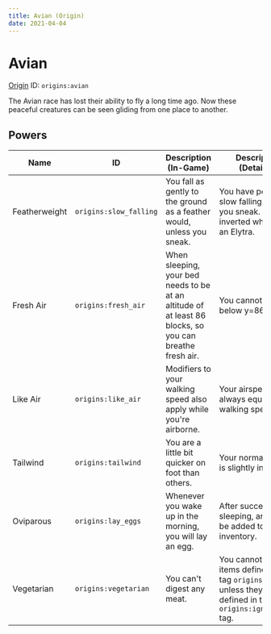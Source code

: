 ```yaml
---
title: Avian (Origin)
date: 2021-04-04
---
```


# Avian

[Origin](../misc/origins.md) ID: `origins:avian`

The Avian race has lost their ability to fly a long time ago. Now these peaceful creatures can be seen gliding from one place to another.

## Powers

Name | ID | Description (In-Game) | Description (Detailed)
-----|----|-----------------------|------------------------
Featherweight | `origins:slow_falling` | You fall as gently to the ground as a feather would, unless you sneak. | You have permanent slow falling, unless you sneak. This is inverted while using an Elytra.
Fresh Air | `origins:fresh_air` | When sleeping, your bed needs to be at an altitude of at least 86 blocks, so you can breathe fresh air. | You cannot sleep below y=86.
Like Air | `origins:like_air` | Modifiers to your walking speed also apply while you're airborne. | Your airspeed is always equal to your walking speed.
Tailwind | `origins:tailwind` | You are a little bit quicker on foot than others. | Your normal speed is slightly increased.
Oviparous | `origins:lay_eggs` | Whenever you wake up in the morning, you will lay an egg. | After successfully sleeping, an egg will be added to your inventory.
Vegetarian | `origins:vegetarian` | You can't digest any meat. | You cannot eat food items defined in the tag `origins:meat`, unless they are also defined in the `origins:ignore_diet` tag.
